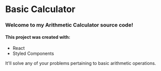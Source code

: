 # Basic Calculator
### Welcome to my Arithmetic Calculator source code!



#### This project was created with:

* React
* Styled Components

It'll solve any of your problems pertaining to basic arithmetic operations.
